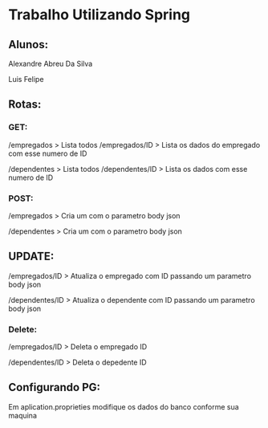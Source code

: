 # Trabalho Utilizando Spring

## Alunos:

Alexandre Abreu Da Silva

Luis Felipe

## Rotas:

### GET:
/empregados > Lista todos 
/empregados/ID > Lista os dados do empregado com esse numero de ID

/dependentes > Lista todos 
/dependentes/ID > Lista os dados com esse numero de ID

### POST:
/empregados > Cria um com o parametro body json

/dependentes > Cria um com o parametro body json

## UPDATE:

/empregados/ID > Atualiza o empregado com ID passando um parametro body json

/dependentes/ID > Atualiza o dependente com ID passando um parametro body json

### Delete:

/empregados/ID > Deleta o empregado ID

/dependentes/ID > Deleta o depedente ID

## Configurando PG:
Em aplication.proprieties modifique os dados do banco conforme sua maquina 
